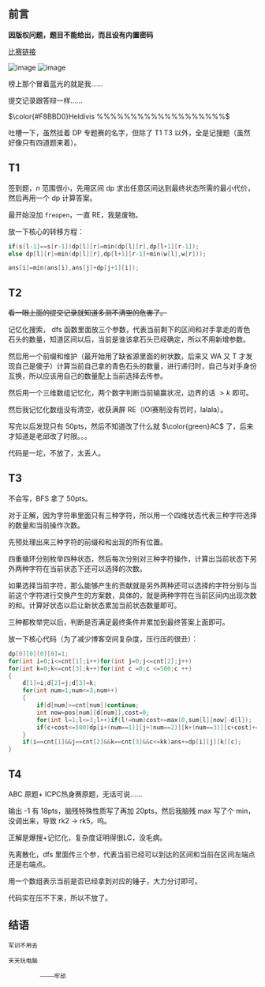 ## 前言

**因版权问题，题目不能给出，而且设有内置密码**

[比赛链接](http://ng.code-fans.cn:5678/d/jzyz/contest/66a32af11572626289244001)

![image](https://img2024.cnblogs.com/blog/3059767/202407/3059767-20240727091241749-1848030195.png)
![image](https://img2024.cnblogs.com/blog/3059767/202407/3059767-20240727091310881-73006596.png)

榜上那个冒着蓝光的就是我……

提交记录跟答辩一样……

$\color{#F8BBD0}Heldivis %%%%%%%%%%%%%%%%%%%$

吐槽一下，虽然挂着 DP 专题赛的名字，但除了 T1 T3 以外，全是记搜题（虽然好像只有四道题来着）。

## T1

签到题，$n$ 范围很小，先用区间 dp 求出任意区间达到最终状态所需的最小代价，然后再用一个 dp 计算答案。

最开始没加 `freopen`，一直 RE，我是废物。

放一下核心的转移方程：

```cpp
if(s[l-1]==s[r-1])dp[l][r]=min(dp[l][r],dp[l+1][r-1]);
else dp[l][r]=min(dp[l][r],dp[l+1][r-1]+min(w[l],w[r]));

ans[i]=min(ans[i],ans[j]+dp[j+1][i]);
```

## T2

~~看一眼上面的提交记录就知道多测不清空的危害了。~~

记忆化搜索， dfs 函数里面放三个参数，代表当前剩下的区间和对手拿走的青色石头的数量，知道区间以后，当前是谁该拿石头已经确定，所以不用新增参数。

然后用一个前缀和维护（最开始用了缺省源里面的树状数，后来又 WA 又 T 才发现自己是傻子）计算当前自己拿的青色石头的数量，进行递归时，自己与对手身份互换，所以应该用自己的数量配上当前选择去传参。

然后用一个三维数组记忆化，两个数字判断当前输赢状况，边界的话 $\gt k$ 即可。

然后我记忆化数组没有清空，收获满屏 RE（IOI赛制没有罚时，lalala）。

写完以后发现只有 50pts，然后不知道改了什么就 $\color{green}AC$ 了，后来才知道是老邱改了时限。。。

代码是一坨，不放了，太丢人。

## T3

不会写，BFS 拿了 50pts。

对于正解，因为字符串里面只有三种字符，所以用一个四维状态代表三种字符选择的数量和当前操作次数。

先预处理出来三种字符的前缀和和出现的所有位置。

四重循环分别枚举四种状态，然后每次分别对三种字符操作，计算出当前状态下另外两种字符在当前状态下还可以选择的次数。

如果选择当前字符，那么能够产生的贡献就是另外两种还可以选择的字符分别与当前这个字符进行交换产生的方案数，具体的，就是两种字符在当前区间内出现次数的和。计算好状态以后让新状态累加当前状态数量即可。

三种都枚举完以后，判断是否满足最终条件并累加到最终答案上面即可。

放一下核心代码（为了减少博客空间复杂度，压行压的很丑）：

```cpp
dp[0][0][0][0]=1;
for(int i=0;i<=cnt[1];i++)for(int j=0;j<=cnt[2];j++)
for(int k=0;k<=cnt[3];k++)for(int c =0;c <=500;c ++)
{
	d[1]=i;d[2]=j;d[3]=k;
	for(int num=1;num<=3;num++)
	{
		if(d[num]>=cnt[num])continue;
		int now=pos[num][d[num]],cost=0;
		for(int l=1;l<=3;l++)if(l!=num)cost+=max(0,sum[l][now]-d[l]);
		if(c+cost<=500)dp[i+(num==1)][j+(num==2)][k+(num==3)][c+cost]+=dp[i][j][k][c];
	}
	if(i==cnt[1]&&j==cnt[2]&&k==cnt[3]&&c<=kk)ans+=dp[i][j][k][c];
}
```

## T4

ABC 原题+ ICPC热身赛原题，无话可说……

输出 -1 有 18pts，脑残特殊性质写了再加 20pts，然后我脑残 max 写了个 min，没调出来，导致 rk2 -> rk5，呜。

正解是爆搜+记忆化，复杂度证明得很LC，没毛病。

先离散化，dfs 里面传三个参，代表当前已经可以到达的区间和当前在区间左端点还是右端点。

用一个数组表示当前是否已经拿到对应的锤子，大力分讨即可。

代码实在压不下来，所以不放了。

## 结语
```
军训不用去

天天玩电脑

         ————牢邱
```